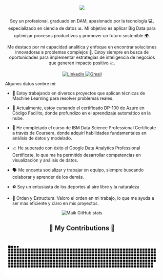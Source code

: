 <link href="https://fonts.googleapis.com/css2?family=Poppins:wght@400;700&display=swap" rel="stylesheet">

<h1 align="center">
    <img src="https://readme-typing-svg.herokuapp.com/?font=Roboto&size=35&center=true&repeat=false&vCenter=true&width=500&height=70&duration=3000&lines=Hi+There!+👋;+I'm+Maykoll+Ibañez!;" />
</h1>

<p align="center">Soy un profesional, graduado en DAM, apasionado por la tecnología 💻, especializado en ciencia de datos 📊. Mi objetivo es aplicar Big Data para optimizar procesos productivos y promover un futuro sostenible 🌍. </p>

<p align="center">Me destaco por mi capacidad analítica y enfoque en encontrar soluciones innovadoras a problemas complejos 📍. Estoy siempre en busca de oportunidades para implementar estrategias de inteligencia de negocios que generen impacto positivo 📈.</p>

<div align="center">
  <a href="https://www.linkedin.com/in/maykoll-ibalov/">
    <img src="https://img.shields.io/badge/LinkedIn-0077B5?style=for-the-badge&logo=linkedin&logoColor=white"alt="Linkedin"/>
  </a>
  <a href='mailto:ibalov1510@gmail.com'>
    <img src="https://img.shields.io/badge/Gmail-D14836?style=for-the-badge&logo=gmail&logoColor=white" alt="Gmail"/>
  </a>
</div>

Algunos datos sonbre mi:

- 🔭 Estoy trabajando en diversos proyectos que aplican técnicas de Machine Learning para resolver problemas reales.

- 🌱 Actualmente, estoy cursando el certificado DP-100 de Azure en Código Facilito, donde profundizo en el aprendizaje automático en la nube.

- 🤖 He completado el curso de IBM Data Science Professional Certificate a través de Coursera, donde adquirí habilidades fundamentales en análisis de datos y modelado.

- 📈 He superado con éxito el Google Data Analytics Professional Certificate, lo que me ha permitido desarrollar competencias en visualización y análisis de datos.

- 🗣 Me encanta socializar y trabajar en equipo, siempre buscando colaborar y aprender de los demás.

- ⚽ Soy un entusiasta de los deportes al aire libre y la naturaleza

- 🧮 Orden y Estructura: Valoro el orden en mi trabajo, lo que me ayuda a ser más eficiente y claro en mis proyectos.

<p align="center">
<img src="https://github-readme-stats.vercel.app/api?username=ibalov&theme=dark&show_icons=true" alt="Maik GitHub stats"></img></center>

<div align="center">
  <h2>🐍 My Contributions 🐍</h2>
  <br>
  <img alt="snake eating my contributions" src="https://raw.githubusercontent.com/ibalov/ibalov/output/github-contribution-grid-snake-dark.svg" />
  
  <br/><br/><br/>
</div>

